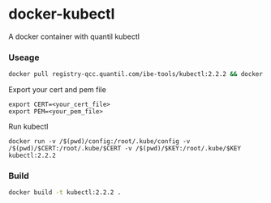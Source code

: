 # docker-kubectl
A docker container with quantil kubectl

### Useage
```bash
docker pull registry-qcc.quantil.com/ibe-tools/kubectl:2.2.2 && docker tag registry-qcc.quantil.com/ibe-tools/kubectl:2.2.2 kubectl:2.2.2
```
Export your cert and pem file
```
export CERT=<your_cert_file>
export PEM=<your_pem_file>
```
Run kubectl
```
docker run -v /$(pwd)/config:/root/.kube/config -v /$(pwd)/$CERT:/root/.kube/$CERT -v /$(pwd)/$KEY:/root/.kube/$KEY kubectl:2.2.2
```

### Build
```bash
docker build -t kubectl:2.2.2 .
```
